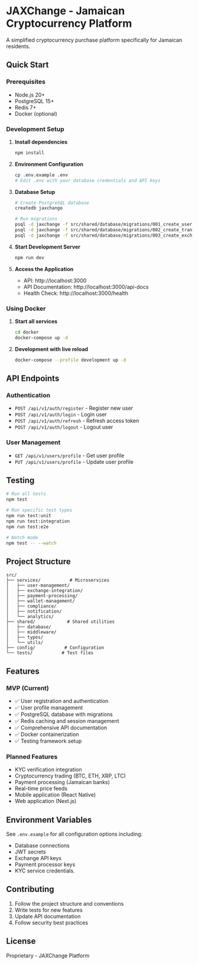 # JAXChange - Jamaican Cryptocurrency Platform

A simplified cryptocurrency purchase platform specifically for Jamaican residents.

## Quick Start

### Prerequisites
- Node.js 20+
- PostgreSQL 15+
- Redis 7+
- Docker (optional)

### Development Setup

1. **Install dependencies**
   ```bash
   npm install
   ```

2. **Environment Configuration**
   ```bash
   cp .env.example .env
   # Edit .env with your database credentials and API keys
   ```

3. **Database Setup**
   ```bash
   # Create PostgreSQL database
   createdb jaxchange
   
   # Run migrations
   psql -d jaxchange -f src/shared/database/migrations/001_create_users_table.sql
   psql -d jaxchange -f src/shared/database/migrations/002_create_transactions_table.sql
   psql -d jaxchange -f src/shared/database/migrations/003_create_exchanges_table.sql
   ```

4. **Start Development Server**
   ```bash
   npm run dev
   ```

5. **Access the Application**
   - API: http://localhost:3000
   - API Documentation: http://localhost:3000/api-docs
   - Health Check: http://localhost:3000/health

### Using Docker

1. **Start all services**
   ```bash
   cd docker
   docker-compose up -d
   ```

2. **Development with live reload**
   ```bash
   docker-compose --profile development up -d
   ```

## API Endpoints

### Authentication
- `POST /api/v1/auth/register` - Register new user
- `POST /api/v1/auth/login` - Login user
- `POST /api/v1/auth/refresh` - Refresh access token
- `POST /api/v1/auth/logout` - Logout user

### User Management
- `GET /api/v1/users/profile` - Get user profile
- `PUT /api/v1/users/profile` - Update user profile

## Testing

```bash
# Run all tests
npm test

# Run specific test types
npm run test:unit
npm run test:integration
npm run test:e2e

# Watch mode
npm test -- --watch
```

## Project Structure

```
src/
├── services/           # Microservices
│   ├── user-management/
│   ├── exchange-integration/
│   ├── payment-processing/
│   ├── wallet-management/
│   ├── compliance/
│   ├── notification/
│   └── analytics/
├── shared/            # Shared utilities
│   ├── database/
│   ├── middleware/
│   ├── types/
│   └── utils/
├── config/           # Configuration
└── tests/           # Test files
```

## Features

### MVP (Current)
- ✅ User registration and authentication
- ✅ User profile management
- ✅ PostgreSQL database with migrations
- ✅ Redis caching and session management
- ✅ Comprehensive API documentation
- ✅ Docker containerization
- ✅ Testing framework setup

### Planned Features
- KYC verification integration
- Cryptocurrency trading (BTC, ETH, XRP, LTC)
- Payment processing (Jamaican banks)
- Real-time price feeds
- Mobile application (React Native)
- Web application (Next.js)

## Environment Variables

See `.env.example` for all configuration options including:
- Database connections
- JWT secrets
- Exchange API keys
- Payment processor keys
- KYC service credentials.

## Contributing

1. Follow the project structure and conventions
2. Write tests for new features
3. Update API documentation
4. Follow security best practices

## License

Proprietary - JAXChange Platform
